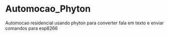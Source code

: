 # Automocao_Phyton
Automocao residencial usando phyton para converter fala em texto e enviar comandos para esp8266
